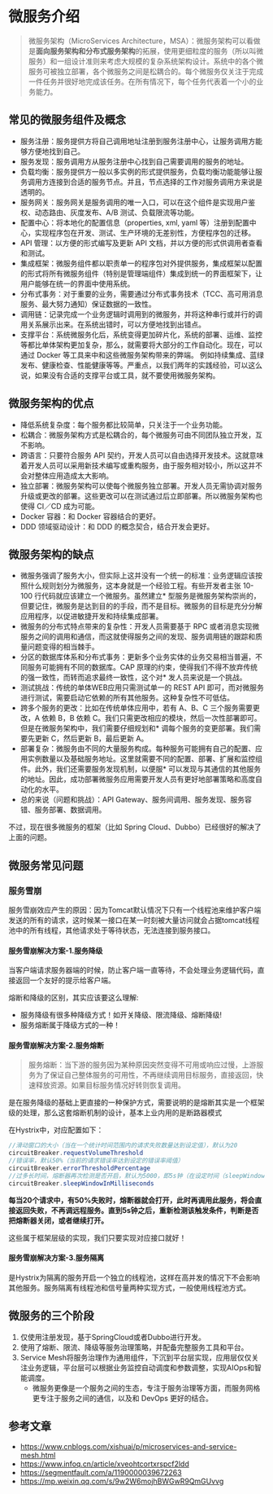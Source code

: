 # 微服务介绍

> 微服务架构（MicroServices Architecture，MSA）：微服务架构可以看做是**面向服务架构和分布式服务架构**的拓展，使用更细粒度的服务（所以叫微服务）和一组设计准则来考虑大规模的复杂系统架构设计。系统中的各个微服务可被独立部署，各个微服务之间是松耦合的。每个微服务仅关注于完成一件任务并很好地完成该任务。在所有情况下，每个任务代表着一个小的业务能力。

## 常见的微服务组件及概念
* 服务注册：服务提供方将自己调用地址注册到服务注册中心，让服务调用方能够方便地找到自己。
* 服务发现：服务调用方从服务注册中心找到自己需要调用的服务的地址。
* 负载均衡：服务提供方一般以多实例的形式提供服务，负载均衡功能能够让服务调用方连接到合适的服务节点。并且，节点选择的工作对服务调用方来说是透明的。
* 服务网关：服务网关是服务调用的唯一入口，可以在这个组件是实现用户鉴权、动态路由、灰度发布、A/B 测试、负载限流等功能。
* 配置中心：将本地化的配置信息（properties, xml, yaml 等）注册到配置中心，实现程序包在开发、测试、生产环境的无差别性，方便程序包的迁移。
* API 管理：以方便的形式编写及更新 API 文档，并以方便的形式供调用者查看和测试。
* 集成框架：微服务组件都以职责单一的程序包对外提供服务，集成框架以配置的形式将所有微服务组件（特别是管理端组件）集成到统一的界面框架下，让用户能够在统一的界面中使用系统。
* 分布式事务：对于重要的业务，需要通过分布式事务技术（TCC、高可用消息服务、最大努力通知）保证数据的一致性。
* 调用链：记录完成一个业务逻辑时调用到的微服务，并将这种串行或并行的调用关系展示出来。在系统出错时，可以方便地找到出错点。
* 支撑平台：系统微服务化后，系统变得更加碎片化，系统的部署、运维、监控等都比单体架构更加复杂，那么，就需要将大部分的工作自动化。现在，可以通过 Docker 等工具来中和这些微服务架构带来的弊端。 例如持续集成、蓝绿发布、健康检查、性能健康等等。严重点，以我们两年的实践经验，可以这么说，如果没有合适的支撑平台或工具，就不要使用微服务架构。

## 微服务架构的优点
* 降低系统复杂度：每个服务都比较简单，只关注于一个业务功能。
* 松耦合：微服务架构方式是松耦合的，每个微服务可由不同团队独立开发，互不影响。
* 跨语言：只要符合服务 API 契约，开发人员可以自由选择开发技术。这就意味着开发人员可以采用新技术编写或重构服务，由于服务相对较小，所以这并不会对整体应用造成太大影响。
* 独立部署：微服务架构可以使每个微服务独立部署。开发人员无需协调对服务升级或更改的部署。这些更改可以在测试通过后立即部署。所以微服务架构也使得 CI／CD 成为可能。
* Docker 容器：和 Docker 容器结合的更好。
* DDD 领域驱动设计：和 DDD 的概念契合，结合开发会更好。

## 微服务架构的缺点
* 微服务强调了服务大小，但实际上这并没有一个统一的标准：业务逻辑应该按照什么规则划分为微服务，这本身就是一个经验工程。有些开发者主张 10-100 行代码就应该建立一个微服务。虽然建立* 型服务是微服务架构崇尚的，但要记住，微服务是达到目的的手段，而不是目标。微服务的目标是充分分解应用程序，以促进敏捷开发和持续集成部署。
* 微服务的分布式特点带来的复杂性：开发人员需要基于 RPC 或者消息实现微服务之间的调用和通信，而这就使得服务之间的发现、服务调用链的跟踪和质量问题变得的相当棘手。
* 分区的数据库体系和分布式事务：更新多个业务实体的业务交易相当普遍，不同服务可能拥有不同的数据库。CAP 原理的约束，使得我们不得不放弃传统的强一致性，而转而追求最终一致性，这个对* 发人员来说是一个挑战。
* 测试挑战：传统的单体WEB应用只需测试单一的 REST API 即可，而对微服务进行测试，需要启动它依赖的所有其他服务。这种复杂性不可低估。
* 跨多个服务的更改：比如在传统单体应用中，若有 A、B、C 三个服务需要更改，A 依赖 B，B 依赖 C。我们只需更改相应的模块，然后一次性部署即可。但是在微服务架构中，我们需要仔细规划和* 调每个服务的变更部署。我们需要先更新 C，然后更新 B，最后更新 A。
* 部署复杂：微服务由不同的大量服务构成。每种服务可能拥有自己的配置、应用实例数量以及基础服务地址。这里就需要不同的配置、部署、扩展和监控组件。此外，我们还需要服务发现机制，以便服* 可以发现与其通信的其他服务的地址。因此，成功部署微服务应用需要开发人员有更好地部署策略和高度自动化的水平。
* 总的来说（问题和挑战）：API Gateway、服务间调用、服务发现、服务容错、服务部署、数据调用。

不过，现在很多微服务的框架（比如 Spring Cloud、Dubbo）已经很好的解决了上面的问题。

## 微服务常见问题
### 服务雪崩
服务雪崩效应产生的原因：因为Tomcat默认情况下只有一个线程池来维护客户端发送的所有的请求，这时候某一接口在某一时刻被大量访问就会占据tomcat线程池中的所有线程，其他请求处于等待状态，无法连接到服务接口。

#### 服务雪崩解决方案-1.服务降级
当客户端请求服务器端的时候，防止客户端一直等待，不会处理业务逻辑代码，直接返回一个友好的提示给客户端。

熔断和降级的区别，其实应该要这么理解:
* 服务降级有很多种降级方式！如开关降级、限流降级、熔断降级!
* 服务熔断属于降级方式的一种！

#### 服务雪崩解决方案-2.服务熔断 
> 服务熔断：当下游的服务因为某种原因突然变得不可用或响应过慢，上游服务为了保证自己整体服务的可用性，不再继续调用目标服务，直接返回，快速释放资源。如果目标服务情况好转则恢复调用。

是在服务降级的基础上更直接的一种保护方式，需要说明的是熔断其实是一个框架级的处理，那么这套熔断机制的设计，基本上业内用的是断路器模式

在Hystrix中，对应配置如下：
``` java
//滑动窗口的大小（当在一个统计时间范围内的请求失败数量达到设定值），默认为20
circuitBreaker.requestVolumeThreshold 
//错误率，默认50%（当前的请求错误率达到设定的错误率阈值）
circuitBreaker.errorThresholdPercentage
//过多长时间，熔断器再次检测是否开启，默认为5000，即5s钟（在设定时间（sleepWindowInMilliseconds）后尝试恢复。）
circuitBreaker.sleepWindowInMilliseconds 
```
**每当20个请求中，有50%失败时，熔断器就会打开，此时再调用此服务，将会直接返回失败，不再调远程服务。直到5s钟之后，重新检测该触发条件，判断是否把熔断器关闭，或者继续打开。**

这些属于框架层级的实现，我们只要实现对应接口就好！

#### 服务雪崩解决方案-3.服务隔离
是Hystrix为隔离的服务开启一个独立的线程池，这样在高并发的情况下不会影响其他服务。服务隔离有线程池和信号量两种实现方式，一般使用线程池方式。

## 微服务的三个阶段
1. 仅使用注册发现，基于SpringCloud或者Dubbo进行开发。
2. 使用了熔断、限流、降级等服务治理策略，并配备完整服务工具和平台。
3. Service Mesh将服务治理作为通用组件，下沉到平台层实现，应用层仅仅关注业务逻辑，平台层可以根据业务监控自动调度和参数调整，实现AIOps和智能调度。
   * 微服务更像是一个服务之间的生态，专注于服务治理等方面，而服务网格更专注于服务之间的通信，以及和 DevOps 更好的结合。

## 参考文章
* https://www.cnblogs.com/xishuai/p/microservices-and-service-mesh.html
* https://www.infoq.cn/article/xveohtcortxrspcf2ldd
* https://segmentfault.com/a/1190000039672263
* https://mp.weixin.qq.com/s/9w2W6mojhBWGwR9QmGUvvg
